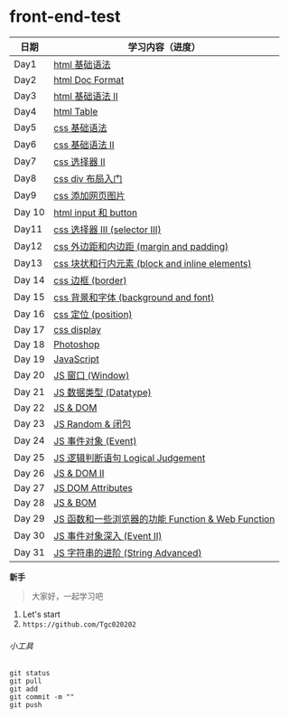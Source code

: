 # front-end-test

| 日期       | 学习内容（进度）                                                                 |
| ---------- | -------------------------------------------------------------------------------|
| Day1       | [html 基础语法](https://github.com/Tgc020202/Front-End-Learning/blob/main/demo/day%2001%20html%20basic%20syntax/Day%2001.md)                        |
| Day2       | [html Doc Format](https://github.com/Tgc020202/Front-End-Learning/blob/main/demo/day%2002%20html%20doc%20format/Day%2002.md)                       |
| Day3       | [html 基础语法 II](https://github.com/Tgc020202/Front-End-Learning/blob/main/demo/day%2003%20html%20syntax%20II/Day%2003.md)                        |
| Day4       | [html Table](https://github.com/Tgc020202/Front-End-Learning/blob/main/demo/day%2004%20html%20table/Day%2004.md)                                   |
| Day5       | [css 基础语法](https://github.com/Tgc020202/Front-End-Learning/blob/main/demo/day%2005%20css%20basic%20syntax/Day%2005.md)                          |
| Day6       | [css 基础语法 II](https://github.com/Tgc020202/Front-End-Learning/blob/main/demo/day%2006%20css%20basic%20syntax%20ii/Day%2006.md)                  |
| Day7       | [css 选择器 II](https://github.com/Tgc020202/Front-End-Learning/blob/main/demo/day%2007%20css%20selector%20II/Day%2007.md)                          |
| Day8       | [css div 布局入门](https://github.com/Tgc020202/Front-End-Learning/blob/main/demo/day%2008%20css%20div%20layout/Day%2008.md)                        |
| Day9       | [css 添加网页图片](https://github.com/Tgc020202/Front-End-Learning/blob/main/demo/day%2009%20css%20insert%20web%20picture/Day%2009.md)               |
|Day 10      | [html input 和 button](https://github.com/Tgc020202/Front-End-Learning/blob/main/demo/day%2010%20html%20input%20and%20button/Day%2010.md)           |
| Day11      | [css 选择器 III (selector III)](https://github.com/Tgc020202/Front-End-Learning/blob/main/demo/day%2011%20css%20import%20methods/Day%2011.md)       |
| Day12      | [css 外边距和内边距 (margin and padding)](https://github.com/Tgc020202/Front-End-Learning/blob/main/demo/day%2012%20css%20margin%20and%20padding/Day%2012.md)                                                                                       |
| Day13      | [css 块状和行内元素 (block and inline elements) ](https://github.com/Tgc020202/Front-End-Learning/blob/main/demo/day%2013%20css%20block%20and%20inline%20elements/Day%2013.md)                                                                              |
|Day 14      | [css 边框 (border)](https://github.com/Tgc020202/Front-End-Learning/blob/main/demo/day%2014%20css%20border/Day%2014.md)                              |
|Day 15      | [css 背景和字体 (background and font)](https://github.com/Tgc020202/Front-End-Learning/blob/main/demo/day%2015%20css%20background%20and%20font/Day%2015.md)                                                                                       |
|Day 16      | [css 定位 (position)](https://github.com/Tgc020202/Front-End-Learning/blob/main/demo/day%2016%20css%20position/Day%2016.md)                          |
|Day 17      | [css display](https://github.com/Tgc020202/Front-End-Learning/blob/main/demo/day%2017%20css%20display/Day%2017.md)                                   |
|Day 18      | [Photoshop](https://github.com/Tgc020202/Front-End-Learning/blob/main/demo/day%2018%20Photoshop/Day%2018.md)                                         |
|Day 19      | [JavaScript](https://github.com/Tgc020202/Front-End-Learning/blob/main/demo/day%2019%20Javascript/Day%2019.md)                                       |
|Day 20      | [JS 窗口 (Window)](https://github.com/Tgc020202/Front-End-Learning/blob/main/demo/day%2020%20JS%20Window/Day%2020.md)                                 |
|Day 21      | [JS 数据类型 (Datatype)](https://github.com/Tgc020202/Front-End-Learning/blob/main/demo/day%2021%20JS%20datatype/Day%2021.md)                         |
|Day 22      | [JS & DOM](https://github.com/Tgc020202/Front-End-Learning/blob/main/demo/day%2022%20JS%20and%20DOM/Day%2022.md)                                     |
|Day 23      | [JS Random & 闭包](https://github.com/Tgc020202/Front-End-Learning/blob/main/demo/day%2023%20JS%20random/Day%2023.md)                                 | 
|Day 24      | [JS 事件对象 (Event)](https://github.com/Tgc020202/Front-End-Learning/blob/main/demo/day%2023%20JS%20random/Day%2023.md)                              |
|Day 25      | [JS 逻辑判断语句 Logical Judgement](https://github.com/Tgc020202/Front-End-Learning/blob/main/demo/day%2025%20JS%20Logical%20Judgement/Day%2025.md)    |
|Day 26      | [JS & DOM II](https://github.com/Tgc020202/Front-End-Learning/blob/main/demo/day%2026%20JS%20%20and%20DOM%20II/Day%2026.md)                           |
|Day 27      | [JS DOM Attributes](https://github.com/Tgc020202/Front-End-Learning/blob/main/demo/day%2027%20JS%20DOM%20attributes/Day%2027.md)                      |
|Day 28      | [JS & BOM](https://github.com/Tgc020202/Front-End-Learning/blob/main/demo/day%2028%20JS%20BOM/Day%2028.md)                                            | 
|Day 29      | [JS 函数和一些浏览器的功能 Function & Web Function](https://github.com/Tgc020202/Front-End-Learning/blob/main/demo/day%2029%20JS%20Function%20%26%20Web%20function/Day%2029.md)                                                                                 | 
|Day 30      | [JS 事件对象深入 (Event II)](https://github.com/Tgc020202/Front-End-Learning/blob/main/demo/day%2030%20JS%20Event%20II/Day%2030.md)                    |
|Day 31      | [JS 字符串的进阶 (String Advanced)](https://github.com/Tgc020202/Front-End-Learning/blob/main/demo/day%2031%20JS%20String%20Advanced/Day%2031.md)      |



**新手**
> 大家好，一起学习吧
1. Let's start
2. `https://github.com/Tgc020202`

###### 小工具
```
git status
git pull
git add 
git commit -m ""
git push
```

